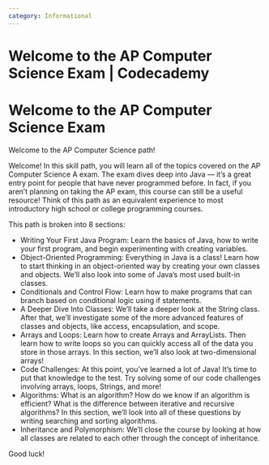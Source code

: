 ```yaml
---
category: Informational
---
```


# Welcome to the AP Computer Science Exam | Codecademy

# Welcome to the AP Computer Science Exam

Welcome to the AP Computer Science path!

Welcome! In this skill path, you will learn all of the topics covered on the AP Computer Science A exam. The exam dives deep into Java — it’s a great entry point for people that have never programmed before. In fact, if you aren’t planning on taking the AP exam, this course can still be a useful resource! Think of this path as an equivalent experience to most introductory high school or college programming courses.

This path is broken into 8 sections:

-   Writing Your First Java Program: Learn the basics of Java, how to write your first program, and begin experimenting with creating variables.
-   Object-Oriented Programming: Everything in Java is a class! Learn how to start thinking in an object-oriented way by creating your own classes and objects. We’ll also look into some of Java’s most used built-in classes.
-   Conditionals and Control Flow: Learn how to make programs that can branch based on conditional logic using if statements.
-   A Deeper Dive Into Classes: We’ll take a deeper look at the String class. After that, we’ll investigate some of the more advanced features of classes and objects, like access, encapsulation, and scope.
-   Arrays and Loops: Learn how to create Arrays and ArrayLists. Then learn how to write loops so you can quickly access all of the data you store in those arrays. In this section, we’ll also look at two-dimensional arrays!
-   Code Challenges: At this point, you’ve learned a lot of Java! It’s time to put that knowledge to the test. Try solving some of our code challenges involving arrays, loops, Strings, and more!
-   Algorithms: What is an algorithm? How do we know if an algorithm is efficient? What is the difference between iterative and recursive algorithms? In this section, we’ll look into all of these questions by writing searching and sorting algorithms.
-   Inheritance and Polymorphism: We’ll close the course by looking at how all classes are related to each other through the concept of inheritance.

Good luck!
